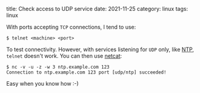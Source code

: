 title: Check access to UDP service
date: 2021-11-25
category: linux
tags: linux

With ports accepting `TCP` connections, I tend to use:

```text
$ telnet <machine> <port>
```

To test connectivity. However, with services listening for `UDP` only,
like [NTP](https://en.wikipedia.org/wiki/Network_Time_Protocol),
`telnet` doesn't work. You can then use
[netcat](https://nc110.sourceforge.io/):

```text
$ nc -v -u -z -w 3 ntp.example.com 123
Connection to ntp.example.com 123 port [udp/ntp] succeeded!
```

Easy when you know how :-)

